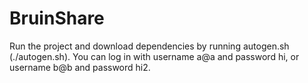 # BruinShare


Run the project and download dependencies by running autogen.sh (./autogen.sh). You can log in with username a@a and password hi, or username b@b and password hi2. 